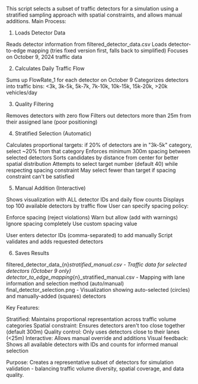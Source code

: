 This script selects a subset of traffic detectors for a simulation using a stratified sampling approach with spatial constraints, and allows manual additions.
Main Process:
1. Loads Detector Data

Reads detector information from filtered_detector_data.csv
Loads detector-to-edge mapping (tries fixed version first, falls back to simplified)
Focuses on October 9, 2024 traffic data

2. Calculates Daily Traffic Flow

Sums up FlowRate_1 for each detector on October 9
Categorizes detectors into traffic bins: <3k, 3k-5k, 5k-7k, 7k-10k, 10k-15k, 15k-20k, >20k vehicles/day

3. Quality Filtering

Removes detectors with zero flow
Filters out detectors more than 25m from their assigned lane (poor positioning)

4. Stratified Selection (Automatic)

Calculates proportional targets: if 20% of detectors are in "3k-5k" category, select ~20% from that category
Enforces minimum 300m spacing between selected detectors
Sorts candidates by distance from center for better spatial distribution
Attempts to select target number (default 40) while respecting spacing constraint
May select fewer than target if spacing constraint can't be satisfied

5. Manual Addition (Interactive)

Shows visualization with ALL detector IDs and daily flow counts
Displays top 100 available detectors by traffic flow
User can specify spacing policy:

Enforce spacing (reject violations)
Warn but allow (add with warnings)
Ignore spacing completely
Use custom spacing value


User enters detector IDs (comma-separated) to add manually
Script validates and adds requested detectors

6. Saves Results

filtered_detector_data_{n}_stratified_manual.csv - Traffic data for selected detectors (October 9 only)
detector_to_edge_mapping_{n}_stratified_manual.csv - Mapping with lane information and selection method (auto/manual)
final_detector_selection.png - Visualization showing auto-selected (circles) and manually-added (squares) detectors

Key Features:

Stratified: Maintains proportional representation across traffic volume categories
Spatial constraint: Ensures detectors aren't too close together (default 300m)
Quality control: Only uses detectors close to their lanes (<25m)
Interactive: Allows manual override and additions
Visual feedback: Shows all available detectors with IDs and counts for informed manual selection

Purpose:
Creates a representative subset of detectors for simulation validation - balancing traffic volume diversity, spatial coverage, and data quality.
